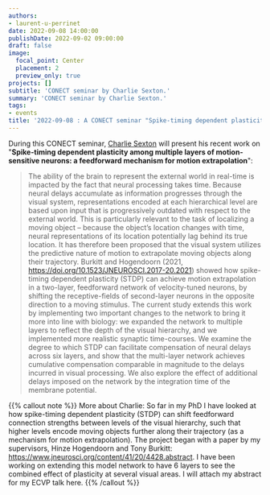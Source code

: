 ```yaml
---
authors:
- laurent-u-perrinet
date: 2022-09-08 14:00:00
publishDate: 2022-09-02 09:00:00
draft: false
image:
  focal_point: Center
  placement: 2
  preview_only: true
projects: []
subtitle: 'CONECT seminar by Charlie Sexton.'
summary: 'CONECT seminar by Charlie Sexton.'
tags:
- events
title: '2022-09-08 : A CONECT seminar "Spike-timing dependent plasticity among multiple layers of motion-sensitive neurons: a feedforward mechanism for motion extrapolation" (Charlie Sexton)'
---
```


During this CONECT seminar, [Charlie Sexton](https://psychologicalsciences.unimelb.edu.au/research/msps-research-groups/timing/lab/people#) will present his recent work on "**Spike-timing dependent plasticity among multiple layers of motion-sensitive neurons: a feedforward mechanism for motion extrapolation**":

> The ability of the brain to represent the external world in real-time is impacted by the fact that neural processing takes time. Because neural delays accumulate as information progresses through the visual system, representations encoded at each hierarchical level are based upon input that is progressively outdated with respect to the external world. This is particularly relevant to the task of localizing a moving object – because the object’s location changes with time, neural representations of its location potentially lag behind its true location. It has therefore been proposed that the visual system utilizes the predictive nature of motion to extrapolate moving objects along their trajectory. Burkitt and Hogendoorn (2021, https://doi.org/10.1523/JNEUROSCI.2017-20.2021) showed how spike-timing dependent plasticity (STDP) can achieve motion extrapolation in a two-layer, feedforward network of velocity-tuned neurons, by shifting the receptive-fields of second-layer neurons in the opposite direction to a moving stimulus. The current study extends this work by implementing two important changes to the network to bring it more into line with biology: we expanded the network to multiple layers to reflect the depth of the visual hierarchy, and we implemented more realistic synaptic time-courses. We examine the degree to which STDP can facilitate compensation of neural delays across six layers, and show that the multi-layer network achieves cumulative compensation comparable in magnitude to the delays incurred in visual processing. We also explore the effect of additional delays imposed on the network by the integration time of the membrane potential. 

{{% callout note %}}
More about Charlie: So far in my PhD I have looked at how spike-timing dependent plasticity (STDP) can shift feedforward connection strengths between levels of the visual hierarchy, such that higher levels encode moving objects further along their trajectory (as a mechanism for motion extrapolation). The project began with a paper by my supervisors, Hinze Hogendoorn and Tony Burkitt: https://www.jneurosci.org/content/41/20/4428.abstract. I have been working on extending this model network to have 6 layers to see the combined effect of plasticity at several visual areas. I will attach my abstract for my ECVP talk here.
{{% /callout %}}
